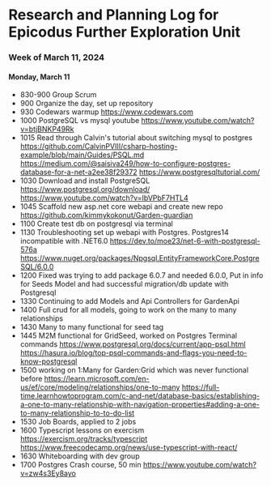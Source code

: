# Research and Planning Log for Epicodus Further Exploration Unit

### Week of March 11, 2024

#### Monday, March 11
* 830-900 Group Scrum
* 900 Organize the day, set up repository
* 930 Codewars warmup https://www.codewars.com
* 1000 PostgreSQL vs mysql youtube https://www.youtube.com/watch?v=btjBNKP49Rk
* 1015 Read through Calvin's tutorial about switching mysql to postgres https://github.com/CalvinPVIII/csharp-hosting-example/blob/main/Guides/PSQL.md
https://medium.com/@saisiva249/how-to-configure-postgres-database-for-a-net-a2ee38f29372
https://www.postgresqltutorial.com/
* 1030 Download and install PostgreSQL https://www.postgresql.org/download/
https://www.youtube.com/watch?v=IbVPbF7HTL4
* 1045 Scaffold new asp.net core webapi and create new repo https://github.com/kimmykokonut/Garden-guardian
* 1100 Create test db on postgresql via terminal
* 1130 Troubleshooting set up webapi with Postgres. Postgres14 incompatible with .NET6.0
https://dev.to/moe23/net-6-with-postgresql-576a
https://www.nuget.org/packages/Npgsql.EntityFrameworkCore.PostgreSQL/6.0.0
* 1200 Fixed was trying to add package 6.0.7 and needed 6.0.0, Put in info for Seeds Model and had successful migration/db update with Postgresql
* 1330 Continuing to add Models and Api Controllers for GardenApi
* 1400 Full crud for all models, going to work on the many to many relationships
* 1430 Many to many functional for seed tag
* 1445 M2M functional for GridSeed, worked on Postgres Terminal commands
https://www.postgresql.org/docs/current/app-psql.html
https://hasura.io/blog/top-psql-commands-and-flags-you-need-to-know-postgresql
* 1500 working on 1:Many for Garden:Grid which was never functional before
https://learn.microsoft.com/en-us/ef/core/modeling/relationships/one-to-many
https://full-time.learnhowtoprogram.com/c-and-net/database-basics/establishing-a-one-to-many-relationship-with-navigation-properties#adding-a-one-to-many-relationship-to-to-do-list
* 1530 Job Boards, applied to 2 jobs
* 1600 Typescript lessons on exercism https://exercism.org/tracks/typescript https://www.freecodecamp.org/news/use-typescript-with-react/
* 1630 Whiteboarding with dev group
* 1700 Postgres Crash course, 50 min https://www.youtube.com/watch?v=zw4s3Ey8ayo